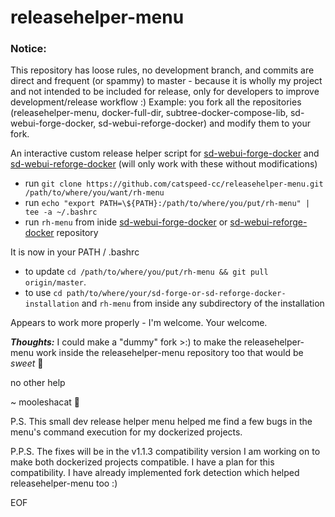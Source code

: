 # releasehelper-menu 

### Notice:
This repository has loose rules, no development branch, and commits are direct and frequent (or spammy) to master - because it is wholly my project and not intended to be included for release, only for developers to improve development/release workflow :) Example: you fork all the repositories (releasehelper-menu, docker-full-dir, subtree-docker-compose-lib, sd-webui-forge-docker, sd-webui-reforge-docker) and modify them to your fork.

An interactive custom release helper script for [sd-webui-forge-docker](https://github.com/catspeed-cc/sd-webui-forge-docker) and [sd-webui-reforge-docker](https://github.com/catspeed-cc/sd-webui-reforge-docker) (will only work with these without modifications)

- run `git clone https://github.com/catspeed-cc/releasehelper-menu.git /path/to/where/you/want/rh-menu`
- run `echo "export PATH=\${PATH}:/path/to/where/you/put/rh-menu" | tee -a ~/.bashrc`
- run `rh-menu` from inide [sd-webui-forge-docker](https://github.com/catspeed-cc/sd-webui-forge-docker) or [sd-webui-reforge-docker](https://github.com/catspeed-cc/sd-webui-reforge-docker) repository

It is now in your PATH / .bashrc

- to update `cd /path/to/where/you/put/rh-menu && git pull origin/master`.
- to use `cd path/to/where/your/sd-forge-or-sd-reforge-docker-installation` and `rh-menu` from inside any subdirectory of the installation

Appears to work more properly - I'm welcome. Your welcome.

**_Thoughts:_** I could make a "dummy" fork >:) to make the releasehelper-menu work inside the releasehelper-menu repository too that would be _sweet_ 🍻

no other help

~ mooleshacat 🍻

P.S. This small dev release helper menu helped me find a few bugs in the menu's command execution for my dockerized projects.

P.P.S. The fixes will be in the v1.1.3 compatibility version I am working on to make both dockerized projects compatible. I have a plan for this compatibility. I have already implemented fork detection which helped releasehelper-menu too :)

EOF
